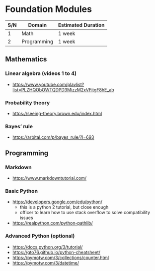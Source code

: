 #   Foundation Modules
| S/N | Domain                      | Estimated Duration |
| --- | --------------------------- | ------------------ |
| 1   | Math                        | 1 week             |
| 2   | Programming                 | 1 week             |


##  Mathematics

### Linear algebra (videos 1 to 4) 
*   https://www.youtube.com/playlist?list=PLZHQObOWTQDPD3MizzM2xVFitgF8hE_ab

### Probability theory
*   https://seeing-theory.brown.edu/index.html

### Bayes’ rule
*   https://arbital.com/p/bayes_rule/?l=693


##  Programming

### Markdown
*   https://www.markdowntutorial.com/

### Basic Python
*   https://developers.google.com/edu/python/
    -   this is a python 2 tutorial, but close enough
    -   officer to learn how to use stack overflow to solve compatibility issues
*   https://realpython.com/python-pathlib/

### Advanced Python (optional)
*   https://docs.python.org/3/tutorial/
*   https://gto76.github.io/python-cheatsheet/
*   https://pymotw.com/3/collections/counter.html
*   https://pymotw.com/3/datetime/


